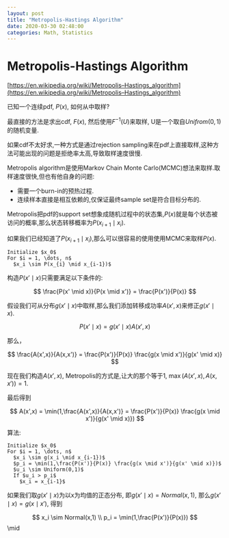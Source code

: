 ```yaml
---
layout: post
title: "Metropolis-Hastings Algorithm"
date: 2020-03-30 02:48:00
categories: Math, Statistics
---
```


# Metropolis-Hastings Algorithm

[https://en.wikipedia.org/wiki/Metropolis–Hastings_algorithm](https://en.wikipedia.org/wiki/Metropolis–Hastings_algorithm)

已知一个连续pdf, $P(x)$, 如何从中取样?

最直接的方法是求出cdf, $F(x)$, 然后使用$F^{-1}(U)$来取样, U是一个取自$Unifrom(0,1)$的随机变量.

如果cdf不太好求,一种方式是通过rejection sampling来在pdf上直接取样,这种方法可能出现的问题是拒绝率太高,导致取样速度很慢.

Metropolis algorithm是使用Markov Chain Monte Carlo(MCMC)想法来取样.取样速度很快,但也有他自身的问题:
  - 需要一个burn-in的预热过程.
  - 连续样本直接是相互依赖的,仅保证最终sample set是符合目标分布的.

Metropolis把pdf的support set想象成随机过程中的状态集,$P(x)$就是每个状态被访问的概率,那么状态转移概率为$P(x_{i+1} \mid x_i)$.

如果我们已经知道了$P(x_{i+1} \mid x_i)$,那么可以很容易的使用使用MCMC来取样$P(x)$.

```
Initialize $x_0$
For $i = 1, \dots, n$
  $x_i \sim P(x_{i} \mid x_{i-1})$
```

构造$P(x' \mid x)$只需要满足以下条件的:

$$
\frac{P(x' \mid x)}{P(x \mid x')} = \frac{P(x')}{P(x)}
$$

假设我们可从分布$g(x' \mid x)$中取样,那么我们添加转移成功率$A(x', x)$来修正$g(x' \mid x)$.

$$
P(x' \mid x) = g(x' \mid x) A(x',x)
$$

那么，

$$
\frac{A(x',x)}{A(x,x')} = \frac{P(x')}{P(x)} \frac{g(x \mid x')}{g(x' \mid x)}
$$

现在我们构造$A(x',x)$, Metropolis的方式是,让大的那个等于1, $\max(A(x',x),A(x,x'))= 1$.

最后得到

$$
A(x',x) = \min(1,\frac{A(x',x)}{A(x,x')} = \frac{P(x')}{P(x)} \frac{g(x \mid x')}{g(x' \mid x)})
$$

算法:

```
Initialize $x_0$
For $i = 1, \dots, n$
  $x_i \sim g(x_i \mid x_{i-1})$
  $p_i = \min(1,\frac{P(x')}{P(x)} \frac{g(x \mid x')}{g(x' \mid x)})$
  $u_i \sim Uniform(0,1)$
  If $u_i > p_i$
    $x_i = x_{i-1}$
```

如果我们取$g(x' \mid x)$为以x为均值的正态分布, 即$g(x' \mid x) = Normal(x,1)$, 那么$g(x' \mid x) = g(x \mid x')$, 得到

$$
x_i \sim Normal(x,1) \\
p_i = \min(1,\frac{P(x')}{P(x)})
$$
 \mid 
